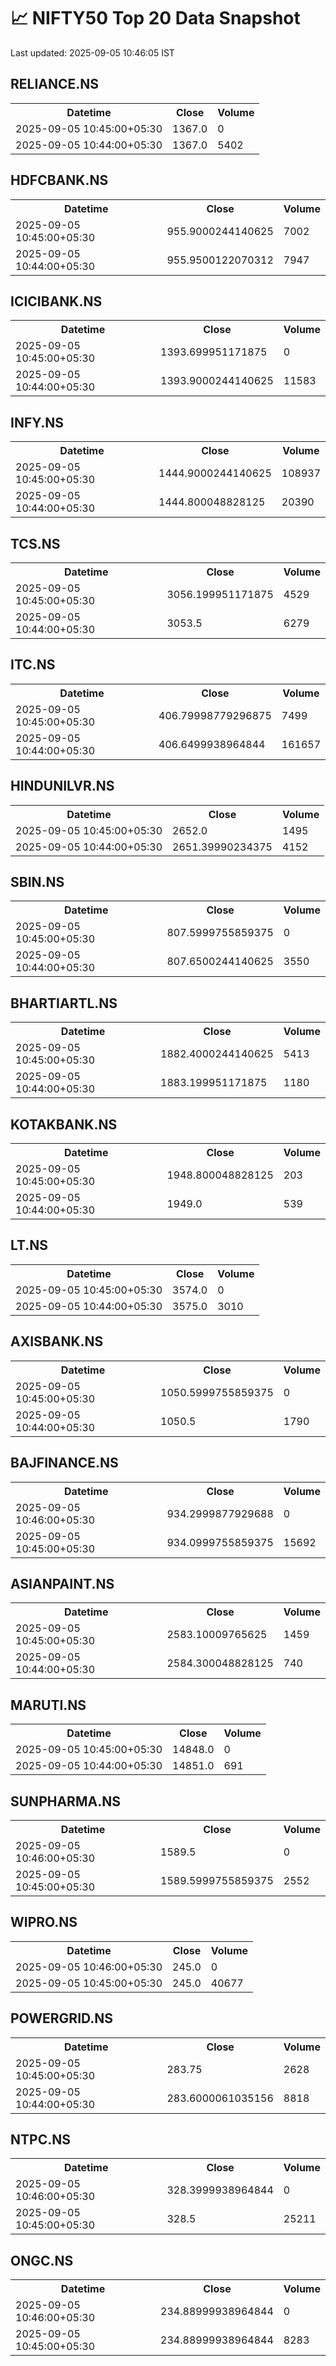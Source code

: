 # 📈 NIFTY50 Top 20 Data Snapshot

Last updated: 2025-09-05 10:46:05 IST

## RELIANCE.NS

<table>
  <tr><th>Datetime</th><th>Close</th><th>Volume</th></tr>
  <tr><td>2025-09-05 10:45:00+05:30</td><td>1367.0</td><td>0</td></tr>
  <tr><td>2025-09-05 10:44:00+05:30</td><td>1367.0</td><td>5402</td></tr>
</table>

## HDFCBANK.NS

<table>
  <tr><th>Datetime</th><th>Close</th><th>Volume</th></tr>
  <tr><td>2025-09-05 10:45:00+05:30</td><td>955.9000244140625</td><td>7002</td></tr>
  <tr><td>2025-09-05 10:44:00+05:30</td><td>955.9500122070312</td><td>7947</td></tr>
</table>

## ICICIBANK.NS

<table>
  <tr><th>Datetime</th><th>Close</th><th>Volume</th></tr>
  <tr><td>2025-09-05 10:45:00+05:30</td><td>1393.699951171875</td><td>0</td></tr>
  <tr><td>2025-09-05 10:44:00+05:30</td><td>1393.9000244140625</td><td>11583</td></tr>
</table>

## INFY.NS

<table>
  <tr><th>Datetime</th><th>Close</th><th>Volume</th></tr>
  <tr><td>2025-09-05 10:45:00+05:30</td><td>1444.9000244140625</td><td>108937</td></tr>
  <tr><td>2025-09-05 10:44:00+05:30</td><td>1444.800048828125</td><td>20390</td></tr>
</table>

## TCS.NS

<table>
  <tr><th>Datetime</th><th>Close</th><th>Volume</th></tr>
  <tr><td>2025-09-05 10:45:00+05:30</td><td>3056.199951171875</td><td>4529</td></tr>
  <tr><td>2025-09-05 10:44:00+05:30</td><td>3053.5</td><td>6279</td></tr>
</table>

## ITC.NS

<table>
  <tr><th>Datetime</th><th>Close</th><th>Volume</th></tr>
  <tr><td>2025-09-05 10:45:00+05:30</td><td>406.79998779296875</td><td>7499</td></tr>
  <tr><td>2025-09-05 10:44:00+05:30</td><td>406.6499938964844</td><td>161657</td></tr>
</table>

## HINDUNILVR.NS

<table>
  <tr><th>Datetime</th><th>Close</th><th>Volume</th></tr>
  <tr><td>2025-09-05 10:45:00+05:30</td><td>2652.0</td><td>1495</td></tr>
  <tr><td>2025-09-05 10:44:00+05:30</td><td>2651.39990234375</td><td>4152</td></tr>
</table>

## SBIN.NS

<table>
  <tr><th>Datetime</th><th>Close</th><th>Volume</th></tr>
  <tr><td>2025-09-05 10:45:00+05:30</td><td>807.5999755859375</td><td>0</td></tr>
  <tr><td>2025-09-05 10:44:00+05:30</td><td>807.6500244140625</td><td>3550</td></tr>
</table>

## BHARTIARTL.NS

<table>
  <tr><th>Datetime</th><th>Close</th><th>Volume</th></tr>
  <tr><td>2025-09-05 10:45:00+05:30</td><td>1882.4000244140625</td><td>5413</td></tr>
  <tr><td>2025-09-05 10:44:00+05:30</td><td>1883.199951171875</td><td>1180</td></tr>
</table>

## KOTAKBANK.NS

<table>
  <tr><th>Datetime</th><th>Close</th><th>Volume</th></tr>
  <tr><td>2025-09-05 10:45:00+05:30</td><td>1948.800048828125</td><td>203</td></tr>
  <tr><td>2025-09-05 10:44:00+05:30</td><td>1949.0</td><td>539</td></tr>
</table>

## LT.NS

<table>
  <tr><th>Datetime</th><th>Close</th><th>Volume</th></tr>
  <tr><td>2025-09-05 10:45:00+05:30</td><td>3574.0</td><td>0</td></tr>
  <tr><td>2025-09-05 10:44:00+05:30</td><td>3575.0</td><td>3010</td></tr>
</table>

## AXISBANK.NS

<table>
  <tr><th>Datetime</th><th>Close</th><th>Volume</th></tr>
  <tr><td>2025-09-05 10:45:00+05:30</td><td>1050.5999755859375</td><td>0</td></tr>
  <tr><td>2025-09-05 10:44:00+05:30</td><td>1050.5</td><td>1790</td></tr>
</table>

## BAJFINANCE.NS

<table>
  <tr><th>Datetime</th><th>Close</th><th>Volume</th></tr>
  <tr><td>2025-09-05 10:46:00+05:30</td><td>934.2999877929688</td><td>0</td></tr>
  <tr><td>2025-09-05 10:45:00+05:30</td><td>934.0999755859375</td><td>15692</td></tr>
</table>

## ASIANPAINT.NS

<table>
  <tr><th>Datetime</th><th>Close</th><th>Volume</th></tr>
  <tr><td>2025-09-05 10:45:00+05:30</td><td>2583.10009765625</td><td>1459</td></tr>
  <tr><td>2025-09-05 10:44:00+05:30</td><td>2584.300048828125</td><td>740</td></tr>
</table>

## MARUTI.NS

<table>
  <tr><th>Datetime</th><th>Close</th><th>Volume</th></tr>
  <tr><td>2025-09-05 10:45:00+05:30</td><td>14848.0</td><td>0</td></tr>
  <tr><td>2025-09-05 10:44:00+05:30</td><td>14851.0</td><td>691</td></tr>
</table>

## SUNPHARMA.NS

<table>
  <tr><th>Datetime</th><th>Close</th><th>Volume</th></tr>
  <tr><td>2025-09-05 10:46:00+05:30</td><td>1589.5</td><td>0</td></tr>
  <tr><td>2025-09-05 10:45:00+05:30</td><td>1589.5999755859375</td><td>2552</td></tr>
</table>

## WIPRO.NS

<table>
  <tr><th>Datetime</th><th>Close</th><th>Volume</th></tr>
  <tr><td>2025-09-05 10:46:00+05:30</td><td>245.0</td><td>0</td></tr>
  <tr><td>2025-09-05 10:45:00+05:30</td><td>245.0</td><td>40677</td></tr>
</table>

## POWERGRID.NS

<table>
  <tr><th>Datetime</th><th>Close</th><th>Volume</th></tr>
  <tr><td>2025-09-05 10:45:00+05:30</td><td>283.75</td><td>2628</td></tr>
  <tr><td>2025-09-05 10:44:00+05:30</td><td>283.6000061035156</td><td>8818</td></tr>
</table>

## NTPC.NS

<table>
  <tr><th>Datetime</th><th>Close</th><th>Volume</th></tr>
  <tr><td>2025-09-05 10:46:00+05:30</td><td>328.3999938964844</td><td>0</td></tr>
  <tr><td>2025-09-05 10:45:00+05:30</td><td>328.5</td><td>25211</td></tr>
</table>

## ONGC.NS

<table>
  <tr><th>Datetime</th><th>Close</th><th>Volume</th></tr>
  <tr><td>2025-09-05 10:46:00+05:30</td><td>234.88999938964844</td><td>0</td></tr>
  <tr><td>2025-09-05 10:45:00+05:30</td><td>234.88999938964844</td><td>8283</td></tr>
</table>

